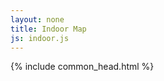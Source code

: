 ```yaml
---
layout: none
title: Indoor Map
js: indoor.js
---
```


<html lang="en">

<head>
  {% include common_head.html %}
  <style>
    {% include common.css %}
    {% include indoor.css %}
</style>
</head>

<body>
  <div id="map" class="map"></div>
</body>
<script>
  {% include {{ page.js }} %}
</script>

</html>